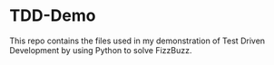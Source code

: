 # TDD-Demo
This repo contains the files used in my demonstration of Test Driven Development by using Python to solve FizzBuzz.
